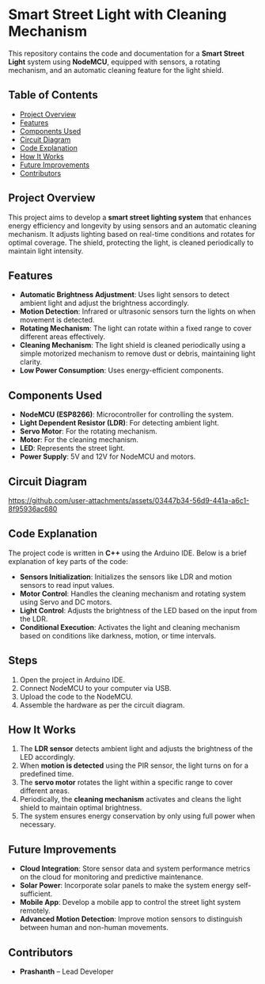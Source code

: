 # Smart Street Light with Cleaning Mechanism

This repository contains the code and documentation for a **Smart Street Light** system using **NodeMCU**, equipped with sensors, a rotating mechanism, and an automatic cleaning feature for the light shield.

## Table of Contents

- [Project Overview](#project-overview)
- [Features](#features)
- [Components Used](#components-used)
- [Circuit Diagram](#circuit-diagram)
- [Code Explanation](#code-explanation)
- [How It Works](#how-it-works)
- [Future Improvements](#future-improvements)
- [Contributors](#contributors)

## Project Overview

This project aims to develop a **smart street lighting system** that enhances energy efficiency and longevity by using sensors and an automatic cleaning mechanism. It adjusts lighting based on real-time conditions and rotates for optimal coverage. The shield, protecting the light, is cleaned periodically to maintain light intensity.

## Features

- **Automatic Brightness Adjustment**: Uses light sensors to detect ambient light and adjust the brightness accordingly.
- **Motion Detection**: Infrared or ultrasonic sensors turn the lights on when movement is detected.
- **Rotating Mechanism**: The light can rotate within a fixed range to cover different areas effectively.
- **Cleaning Mechanism**: The light shield is cleaned periodically using a simple motorized mechanism to remove dust or debris, maintaining light clarity.
- **Low Power Consumption**: Uses energy-efficient components.

## Components Used

- **NodeMCU (ESP8266)**: Microcontroller for controlling the system.
- **Light Dependent Resistor (LDR)**: For detecting ambient light.
- **Servo Motor**: For the rotating mechanism.
- **Motor**: For the cleaning mechanism.
- **LED**: Represents the street light.
- **Power Supply**: 5V and 12V for NodeMCU and motors.

## Circuit Diagram

https://github.com/user-attachments/assets/03447b34-56d9-441a-a6c1-8f95936ac680


## Code Explanation

The project code is written in **C++** using the Arduino IDE. Below is a brief explanation of key parts of the code:

- **Sensors Initialization**: Initializes the sensors like LDR and motion sensors to read input values.
- **Motor Control**: Handles the cleaning mechanism and rotating system using Servo and DC motors.
- **Light Control**: Adjusts the brightness of the LED based on the input from the LDR.
- **Conditional Execution**: Activates the light and cleaning mechanism based on conditions like darkness, motion, or time intervals.

## Steps

1. Open the project in Arduino IDE.
2. Connect NodeMCU to your computer via USB.
3. Upload the code to the NodeMCU.
4. Assemble the hardware as per the circuit diagram.

## How It Works

1. The **LDR sensor** detects ambient light and adjusts the brightness of the LED accordingly.
2. When **motion is detected** using the PIR sensor, the light turns on for a predefined time.
3. The **servo motor** rotates the light within a specific range to cover different areas.
4. Periodically, the **cleaning mechanism** activates and cleans the light shield to maintain optimal brightness.
5. The system ensures energy conservation by only using full power when necessary.

## Future Improvements

- **Cloud Integration**: Store sensor data and system performance metrics on the cloud for monitoring and predictive maintenance.
- **Solar Power**: Incorporate solar panels to make the system energy self-sufficient.
- **Mobile App**: Develop a mobile app to control the street light system remotely.
- **Advanced Motion Detection**: Improve motion sensors to distinguish between human and non-human movements.

## Contributors

- **Prashanth** – Lead Developer  

